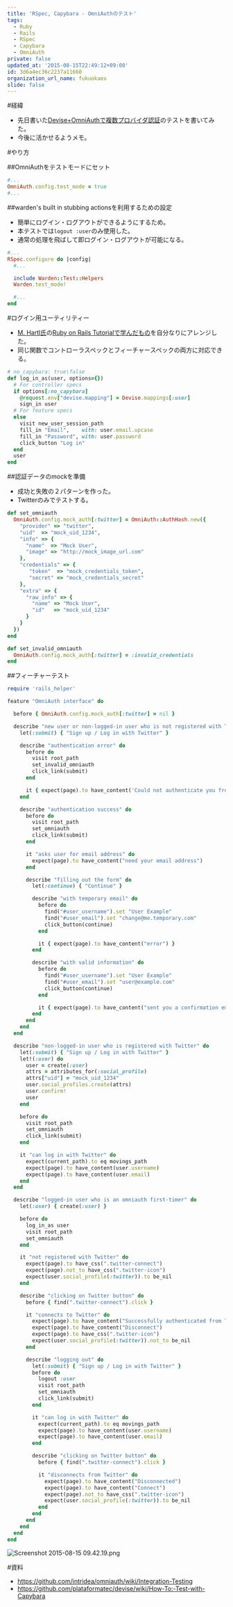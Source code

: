 ```yaml
---
title: 'RSpec, Capybara - OmniAuthのテスト'
tags:
  - Ruby
  - Rails
  - RSpec
  - Capybara
  - OmniAuth
private: false
updated_at: '2015-08-15T22:49:12+09:00'
id: 3d6a4ec36c2237a11660
organization_url_name: fukuokaex
slide: false
---
```

#経緯
- 先日書いた[Devise+OmniAuthで複数プロバイダ認証](http://qiita.com/mnishiguchi/items/e15bbef61287f84b546e)のテストを書いてみた。
- 今後に活かせるようメモ。

#やり方

##OmniAuthをテストモードにセット

```rb:/spec/rails_helper.rb
#...
OmniAuth.config.test_mode = true
#...
```

##warden's built in stubbing actionsを利用するための設定

- 簡単にログイン・ログアウトができるようにするため。
- 本テストでは`logout :user`のみ使用した。
- 通常の処理を飛ばして即ログイン・ログアウトが可能になる。

```rb:/spec/rails_helper.rb
#...
RSpec.configure do |config|
  #...

  include Warden::Test::Helpers
  Warden.test_mode!

  #...
end
```

#ログイン用ユーティリティー

- [M. Hartl氏](https://www.railstutorial.org/)の[Ruby on Rails Tutorialで学んだもの](https://github.com/mhartl/sample_app_4_0_upgrade/blob/master/spec/support/utilities.rb)を自分なりにアレンジした。
- 同じ関数でコントローラスペックとフィーチャースペックの両方に対応できる。

```rb:/spec/support/utilities.rb
# no_capybara: true\false
def log_in_as(user, options={})
  # For controller specs
  if options[:no_capybara]
    @request.env["devise.mapping"] = Devise.mappings[:user]
    sign_in user
  # For feature specs
  else
    visit new_user_session_path
    fill_in "Email",    with: user.email.upcase
    fill_in "Password", with: user.password
    click_button "Log in"
  end
  user
end
```

##認証データのmockを準備

- 成功と失敗の２パターンを作った。
- Twitterのみでテストする。

```rb:/spec/support/omniauth_utils.rb
def set_omniauth
  OmniAuth.config.mock_auth[:twitter] = OmniAuth::AuthHash.new({
    "provider" => "twitter",
    "uid"  => "mock_uid_1234",
    "info" => {
      "name"  => "Mock User",
      "image" => "http://mock_image_url.com"
    },
    "credentials" => {
       "token"  => "mock_credentials_token",
       "secret" => "mock_credentials_secret"
    },
    "extra" => {
      "raw_info" => {
        "name" => "Mock User",
        "id"   => "mock_uid_1234"
      }
    }
  })
end

def set_invalid_omniauth
  OmniAuth.config.mock_auth[:twitter] = :invalid_credentials
end
```

##フィーチャーテスト

```rb:/spec/features/omniauth_spec.rb
require 'rails_helper'

feature "OmniAuth interface" do

  before { OmniAuth.config.mock_auth[:twitter] = nil }

  describe "new user or non-logged-in user who is not registered with Twitter" do
    let(:submit) { "Sign up / Log in with Twitter" }

    describe "authentication error" do
      before do
        visit root_path
        set_invalid_omniauth
        click_link(submit)
      end

      it { expect(page).to have_content('Could not authenticate you from Twitter') }
    end

    describe "authentication success" do
      before do
        visit root_path
        set_omniauth
        click_link(submit)
      end

      it "asks user for email address" do
        expect(page).to have_content("need your email address")
      end

      describe "filling out the form" do
        let(:continue) { "Continue" }

        describe "with temporary email" do
          before do
            find("#user_username").set "User Example"
            find("#user_email").set "change@me.temporary.com"
            click_button(continue)
          end

          it { expect(page).to have_content("error") }
        end

        describe "with valid information" do
          before do
            find("#user_username").set "User Example"
            find("#user_email").set "user@example.com"
            click_button(continue)
          end

          it { expect(page).to have_content("sent you a confirmation email") }
        end
      end
    end
  end

  describe "non-logged-in user who is registered with Twitter" do
    let(:submit) { "Sign up / Log in with Twitter" }
    let!(:user) do
      user = create(:user)
      attrs = attributes_for(:social_profile)
      attrs["uid"] = "mock_uid_1234"
      user.social_profiles.create(attrs)
      user.confirm!
      user
    end

    before do
      visit root_path
      set_omniauth
      click_link(submit)
    end

    it "can log in with Twitter" do
      expect(current_path).to eq movings_path
      expect(page).to have_content(user.username)
      expect(page).to have_content(user.email)
    end
  end

  describe "logged-in user who is an omniauth first-timer" do
    let(:user) { create(:user) }

    before do
      log_in_as user
      visit root_path
      set_omniauth
    end

    it "not registered with Twitter" do
      expect(page).to have_css(".twitter-connect")
      expect(page).not_to have_css(".twitter-icon")
      expect(user.social_profile(:twitter)).to be_nil
    end

    describe "clicking on Twitter button" do
      before { find(".twitter-connect").click }

      it "connects to Twitter" do
        expect(page).to have_content("Successfully authenticated from Twitter account")
        expect(page).to have_content("Disconnect")
        expect(page).to have_css(".twitter-icon")
        expect(user.social_profile(:twitter)).not_to be_nil
      end

      describe "logging out" do
        let(:submit) { "Sign up / Log in with Twitter" }
        before do
          logout :user
          visit root_path
          set_omniauth
          click_link(submit)
        end

        it "can log in with Twitter" do
          expect(current_path).to eq movings_path
          expect(page).to have_content(user.username)
          expect(page).to have_content(user.email)
        end

        describe "clicking on Twitter button" do
          before { find(".twitter-connect").click }

          it "disconnects from Twitter" do
            expect(page).to have_content("Disconnected")
            expect(page).to have_content("Connect")
            expect(page).not_to have_css(".twitter-icon")
            expect(user.social_profile(:twitter)).to be_nil
          end
        end
      end
    end
  end
end
```

![Screenshot 2015-08-15 09.42.19.png](https://qiita-image-store.s3.amazonaws.com/0/82804/6b924563-b871-8936-c3dc-4a980f1a7ca8.png)

#資料

- https://github.com/intridea/omniauth/wiki/Integration-Testing
- https://github.com/plataformatec/devise/wiki/How-To:-Test-with-Capybara

